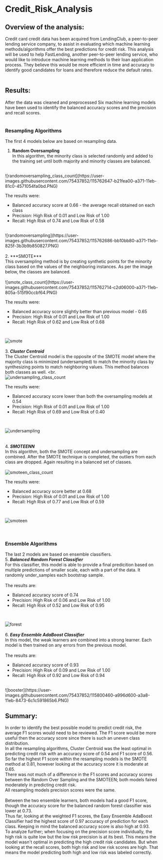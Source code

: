 # Credit_Risk_Analysis

## Overview of the analysis: 
Credit card credit data has been acquired from LendingClub, a peer-to-peer lending service company, to assist in evaluating which machine learning methods/algorithms offer the best predictions for credit risk.  This analysis will be used to help FastLending, another peer-to-peer lending service, who would like to introduce machine learning methods to their loan application process.  They believe this would be more efficient in time and accuracy to identify good candidates for loans and therefore reduce the default rates.
<br>
<br>
## Results: 
After the data was cleaned and preprocessed Six machine learning models have been used to identify the balanced accuracy scores and the precision and recall scores. <br>
<br>
### Resampling Algorithms
The first 4 models below are based on resampling data.
<br>
  1.  **Random Oversampling**<br>
  In this algorithm, the minority class is selected randomly and added to the training set until both majority and minority classes are balanced. <br> 
  <br>
![randomoversampling_class_count](https://user-images.githubusercontent.com/75437852/115762647-b21fea00-a371-11eb-81c0-4571054fa0bd.PNG) <br>
  
The results were:
  * Balanced accuracy score at 0.66 - the average recall obtained on each class
  * Precision:  High Risk of 0.01 and Low Risk of 1.00
  * Recall:  High Risk of 0.74 and Low Risk of 0.58
<br>
![randomoversampling](https://user-images.githubusercontent.com/75437852/115762686-bb10bb80-a371-11eb-825f-3b3b9b850827.PNG)<br>
  <br>
  2.  ***SMOTE*** <br>
  This oversampling method is by creating synthetic points for the minority class based on the values of the neighboring instances.  As per the image below, the classes are balanced.<br>
<br>
![smote_class_count](https://user-images.githubusercontent.com/75437852/115762714-c2d06000-a371-11eb-805a-515f90ccbf64.PNG)<br>

The results were:
  * Balanced accuracy score slightly better than previous model - 0.65
  * Precision:  High Risk of 0.01 and Low Risk of 1.00
  * Recall:  High Risk of 0.62 and Low Risk of 0.68
<br>

![smote](https://user-images.githubusercontent.com/75437852/115767462-2e68fc00-a377-11eb-8acd-722ca7032ba4.PNG)<br>
<br>
  3.  ***Cluster Centroid*** <br>
  The Cluster Centroid model is the opposite of the SMOTE model where the majority class is minimized (undersampled) to match the minority class by synthesizing points to match neighboring values.  This method balances both classes as well. <br.
<br>
![undersampling_class_count](https://user-images.githubusercontent.com/75437852/115775996-991f3500-a381-11eb-802d-188a6355a41c.PNG)<br>

The results were:<br>
  * Balanced accuracy score lower than both the oversampling models at 0.54
  * Precision:  High Risk of 0.01 and Low Risk of 1.00
  * Recall:  High Risk of 0.69 and Low Risk of 0.40
<br>
              
![undersampling](https://user-images.githubusercontent.com/75437852/115776355-059a3400-a382-11eb-831e-2228356dbf63.PNG)<br>
<br>  
  4.  ***SMOTEENN*** <br>
  In this algorithm, both the SMOTE concept and undersampling are combined.  After the SMOTE technique is completed, the outliers from each class are dropped.  Again resulting in a balanced set of classes.<br>
<br>
![smoteen_class_count](https://user-images.githubusercontent.com/75437852/115777398-39c22480-a383-11eb-9eea-3fa6b90431f4.PNG)<br>

The results were:<br>
  * Balanced accuracy score better at 0.68
  * Precision:  High Risk of 0.01 and Low Risk of 1.00
  * Recall:  High Risk of 0.77 and Low Risk of 0.59
<br>
              
![smoteen](https://user-images.githubusercontent.com/75437852/115784672-721a3080-a38c-11eb-9a72-827ac067a380.PNG)<br>
<br>
<br>
### Ensemble Algorithms
The last 2 models are based on ensemble classifiers.
<br>
  5.  ***Balanced Random Forest Classifier*** <br>
  For this classifier, this model is able to provide a final predicition based on multiple predictions of smaller scale, each with a part of the data.  It randomly under_samples each bootstrap sample. <br>
  <br>
The results are:<br>
  * Balanced accuracy score of 0.74
  * Precision:  High Risk of 0.06 and Low Risk of 1.00
  * Recall:  High Risk of 0.52 and Low Risk of 0.95
<br>
              
![forest](https://user-images.githubusercontent.com/75437852/115800450-a26fc800-a3a8-11eb-8d7e-f175189ff2c3.PNG)<br>
    <br>
  6.  ***Easy Ensemble AdaBoost Classifier*** <br>
  In this model, the weak learners are combined into a strong learner.  Each model is then trained on any errors from the previous model. <br>
  <br>
The results are:
  * Balanced accuracy score of 0.93
  * Precision:  High Risk of 0.09 and Low Risk of 1.00
  * Recall:  High Risk of 0.92 and Low Risk of 0.94<br>
<br>
![booster](https://user-images.githubusercontent.com/75437852/115800460-a996d600-a3a8-11eb-8473-6c1c591865b6.PNG)<br>


## Summary: 
In order to identify the best possible model to predict credit risk, the average F1 scores would need to be reviewed.  The F1 score would be more useful then the accuracy score since there is such an uneven class distribution.  <br>
In all the resampling algorithms, Cluster Centroid was the least optimal in predicting credit risk with an accuracy score of 0.54 and F1 score of 0.56.  So far the highest F1 score within the resampling models is the SMOTE method at 0.81, however looking at the accuracy score it is moderate at 0.65. <br>
There was not much of a difference in the F1 scores and accuracy scores between the Random Over Sampling and the SMOTEEN; both models faired moderately in predicting credit risk.  <br>
All resampling models precision scores were the same.
<br>
<br>
Between the two ensemble learners, both models had a good F1 score, though the accuracy score for the balanced random forest classifier was lower at 0.73.<br>
Thus far, looking at the weighted F1 scores, the Easy Ensemble AdaBoost Classifier had the highest score of 0.97 accuracy of prediction for each class.  Keeping in mind the balanced accuracy score is also high at 0.93.<br>
To analyze further; when focusing on the precision score individually, the high risk is quite low but the low risk precision is at its best.  This means the model wasn't optimal in predicting the high credit risk candidates.  But when looking at the recall scores, both high risk and low risk scores are high.  That means the model predicting both high and low risk was labeled correctly.

